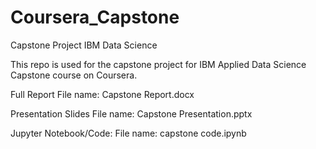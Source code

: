 # Coursera_Capstone
Capstone Project IBM Data Science

This repo is used for the capstone project for IBM Applied Data Science Capstone course on Coursera.

Full Report
File name: Capstone Report.docx

Presentation Slides
File name: Capstone Presentation.pptx

Jupyter Notebook/Code:
File name: capstone code.ipynb
